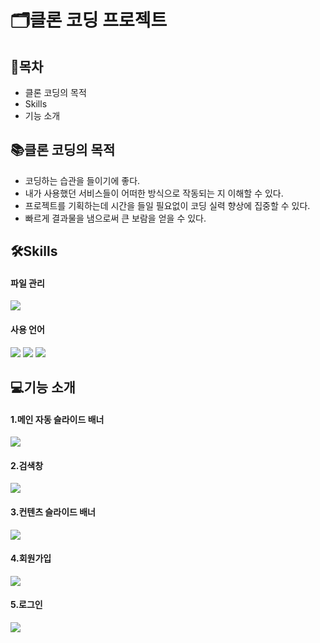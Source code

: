 <h1>🗂️클론 코딩 프로젝트</h1>

<h2>📖목차</h2>
<ul>
  <li>클론 코딩의 목적</li>
  <li>Skills</li>
  <li>기능 소개</li>
</ul>

<h2>📚클론 코딩의 목적</h2>
<ul>
  <li>코딩하는 습관을 들이기에 좋다.</li>
  <li>내가 사용했던 서비스들이 어떠한 방식으로 작동되는 지 이해할 수 있다.</li>
  <li>프로젝트를 기획하는데 시간을 들일 필요없이 코딩 실력 향상에 집중할 수 있다.</li>
  <li>빠르게 결과물을 냄으로써 큰 보람을 얻을 수 있다.</li>
</ul>

<h2>🛠️Skills</h2>
<h4>파일 관리</h4>
<img src="https://img.shields.io/badge/GitHub-100000?style=for-the-badge&logo=github&logoColor=white">
<h4>사용 언어</h4>
<span><img src="https://img.shields.io/badge/HTML-239120?style=for-the-badge&logo=html5&logoColor=white"></span> <span><img src="https://img.shields.io/badge/CSS-239120?&style=for-the-badge&logo=css3&logoColor=white"></span> <span><img src="https://img.shields.io/badge/JavaScript-F7DF1E?style=for-the-badge&logo=JavaScript&logoColor=white">
</span>

<h2>💻기능 소개</h2>
<h4>1.메인 자동 슬라이드 배너</h4>
<img src="https://github.com/HyoJun00/clone_coding/assets/157595885/6589dedb-5d1b-4b12-8373-e23c3c8ec6c6">
<h4>2.검색창</h4>
<img src="https://github.com/HyoJun00/clone_coding/assets/157595885/dabc5db1-7aeb-4502-8c5d-b6bf3f233619">
<h4>3.컨텐츠 슬라이드 배너</h4>
<img src="https://github.com/HyoJun00/clone_coding/assets/157595885/7a85b53e-c0b1-438b-8a6d-f1ef7abb0f07">
<h4>4.회원가입</h4>
<img src="https://github.com/HyoJun00/clone_coding/assets/157595885/2c2857eb-06e9-4d73-9c5a-8b876a8ef473">
<h4>5.로그인</h4>
<img src="https://github.com/HyoJun00/clone_coding/assets/157595885/8b6029f9-1bfc-4144-a651-4dc68da8b5df">






